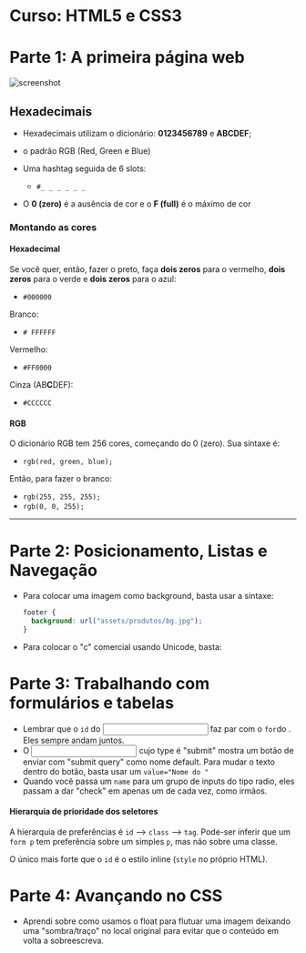 # Curso: HTML5 e CSS3

# Parte 1: A primeira página web

![screenshot](https://github.com/guiemi-learning-center/Curso-HTML-CSS-Alura/blob/master/screenshot.jpg)

## Hexadecimais

* Hexadecimais utilizam o dicionário: **0123456789** e **ABCDEF**;
* o padrão RGB (Red, Green e Blue)
* Uma hashtag seguida de 6 slots:

  * `#_ _ _ _ _ _`
* O **0 (zero)** é a ausência de cor e o **F (full)** é o máximo de cor

### Montando as cores

#### Hexadecimal

Se você quer, então, fazer o preto, faça **dois zeros** para o vermelho, **dois zeros** para o verde e **dois zeros** para o azul:

* `#000000`

Branco:

* `# FFFFFF`

Vermelho:

* `#FF0000`

Cinza (AB**C**DEF):

* `#CCCCCC`

#### RGB

O dicionário RGB tem 256 cores, começando do 0 (zero). Sua sintaxe é:

* `rgb(red, green, blue);`

Então, para fazer o branco:

* `rgb(255, 255, 255);`
* `rgb(0, 0, 255);`

***

# Parte 2: Posicionamento, Listas e Navegação

* Para colocar uma imagem como background, basta usar a sintaxe:

  ```css
  footer {
    background: url("assets/produtos/bg.jpg");
  }
  ```

* Para colocar o "c" comercial usando Unicode, basta:

# Parte 3: Trabalhando com formulários e tabelas

* Lembrar que o `id` do <input/> faz par com o `for`do <label/>. Eles sempre andam juntos.
* O <input> cujo type é "submit" mostra um botão de enviar com "submit query" como nome default. Para mudar o texto dentro do botão, basta usar um `value="Nome do "`
* Quando você passa um `name` para um grupo de inputs do tipo radio, eles passam a dar "check" em apenas um de cada vez, como irmãos.

#### Hierarquia de prioridade dos seletores
A hierarquia de preferências é `id` --> `class` --> `tag`. Pode-ser inferir que um `form p` tem preferência sobre um simples `p`, mas não sobre uma classe.

O único mais forte que o `id` é o estilo inline (`style` no próprio HTML).

# Parte 4: Avançando no CSS
* Aprendi sobre como usamos o float para flutuar uma imagem deixando uma "sombra/traço" no local original para evitar que o conteúdo em volta a sobreescreva.
